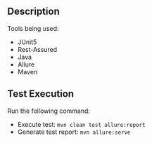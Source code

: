## Description
Tools being used:
- JUnit5
- Rest-Assured
- Java
- Allure
- Maven

## Test Execution
Run the following command:
- Execute test: `mvn clean test allure:report`
- Generate test report: `mvn allure:serve`